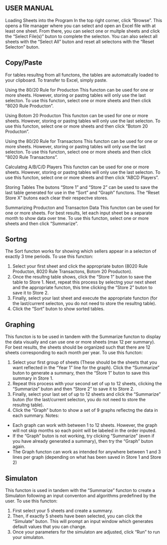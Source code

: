 ## USER MANUAL

Loading Sheets into the Program
In the top right corner, click “Browse”. This opens a file manager where you can select and open an Excel file with at least
one sheet. From there, you can select one or multple sheets and click the “Select File(s)” buton to complete the
selecton. You can also select all sheets with the “Select All” buton and reset all selectons with the “Reset Selecton”
buton.

## Copy/Paste
For tables resultng from all functons, the tables are automatcally loaded to your clipboard. To transfer to Excel, simply
paste.

Using the 80/20 Rule for Producton
This functon can be used for one or more sheets. However, storing or pastng tables will only use the last selecton. To
use this functon, select one or more sheets and then click “8020 Rule Producton”.

Using Botom 20 Producton
This functon can be used for one or more sheets. However, storing or pastng tables will only use the last selecton. To
use this functon, select one or more sheets and then click “Botom 20 Producton”.

Using the 80/20 Rule for Transactons
This functon can be used for one or more sheets. However, storing or pastng tables will only use the last selecton. To
use this functon, select one or more sheets and then click “8020 Rule Transactons”.

Calculatng A/B/C/D Players
This functon can be used for one or more sheets. However, storing or pastng tables will only use the last selecton. To
use this functon, select one or more sheets and then click “ABCD Players”.

Storing Tables
The butons “Store 1” and “Store 2” can be used to save the last table generated for use in the “Sort” and “Graph”
functons. The “Reset Store X” butons each clear their respectve stores.

Summarizing Producton and Transacton Data
This functon can be used for one or more sheets. For best results, let each input sheet be a separate month to show
data over tme. To use this functon, select one or more sheets and then click “Summarize”.

## Sortng
The Sort functon works for showing which sellers appear in a selecton of exactly 3 tme periods. To use this functon:
1. Select your first sheet and click the appropriate buton (8020 Rule Producton, 8020 Rule Transactons, Botom
20 Producton).
2. Once the resultng table shows, click the “Store 1” buton to save the table to Store 1. Next, repeat this process
by selectng your next sheet and the appropriate functon, this tme clicking the “Store 2” buton to save it to
Store 2.
3. Finally, select your last sheet and execute the appropriate functon (for the last/current selecton, you do not
need to store the resultng table).
4. Click the “Sort” buton to show sorted tables.

## Graphing
This functon is to be used in tandem with the Summarize functon to display the data visually and can use one or more
sheets (max 12 per summary). For best results, the sheets should be organized such that there are 12 sheets
corresponding to each month per year. To use this functon:
1. Select your first group of sheets (These should be the sheets that you want reflected in the “Year 1” line for the
graph). Click the “Summarize” buton to generate a summary, then the “Store 1” buton to save this summary in
Store 1.
2. Repeat this process with your second set of up to 12 sheets, clicking the “Summarize” buton and then “Store 2”
to save it to Store 2.
3. Finally, select your last set of up to 12 sheets and click the “Summarize” buton (for the last/current selecton,
you do not need to store the resultng table).
4. Click the “Graph” buton to show a set of 9 graphs reflectng the data in each summary.
Notes:
- Each graph can work with between 1 to 12 sheets. However, the graph will not skip months so each point will be
labeled in the order inputed.
- If the “Graph” buton is not working, try clicking “Summarize” (even if you have already generated a summary),
then try the “Graph” buton again.
- The Graph functon can work as intended for anywhere between 1 and 3 lines per graph (depending on what has
been saved in Store 1 and Store 2)

## Simulaton
This functon is used in tandem with the “Summarize” functon to create a Simulaton following an input conventon and
algorithms predefined by the user. To use this functon:
1. First select your 5 sheets and create a summary.
2. Then, if exactly 5 sheets have been selected, you can click the “Simulate” buton. This will prompt an input
window which generates default values that you can change.
3. Once your parameters for the simulaton are adjusted, click “Run” to run your simulaton.